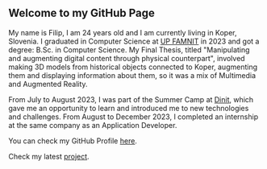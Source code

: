 ## Welcome to my GitHub Page

My name is Filip, I am 24 years old and I am currently living in Koper, Slovenia. I graduated in Computer Science at [UP FAMNIT](https://www.famnit.upr.si/en/) in 2023 and got a degree: B.Sc. in Computer Science.
My Final Thesis, titled "Manipulating and augmenting digital content through physical counterpart", involved making 3D models from historical objects connected to Koper, augmenting them and displaying information about them, so it was a mix of Multimedia and Augmented Reality.

From July to August 2023, I was part of the Summer Camp at [Dinit](https://www.dinitcs.com/), which gave me an opportunity to learn and introduced me to new technologies and challenges.
From August to December 2023, I completed an internship at the same company as an Application Developer.

You can check my GitHub Profile [here](https://github.com/FiSpro).

Check my latest [project](https://github.com/FiSpro/food-recipe-app).
